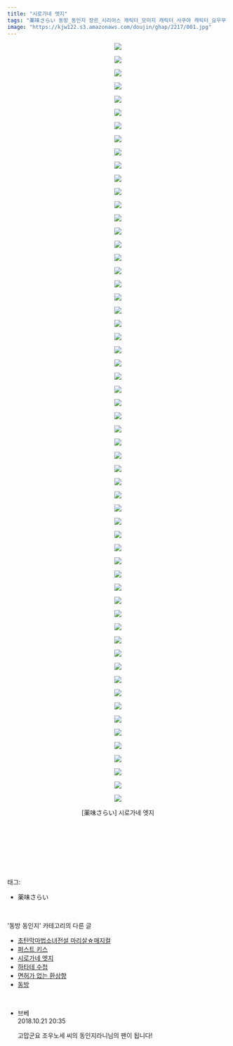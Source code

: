 ```yaml
---
title: "시로가네 엣지"
tags: "薬味さらい 동방_동인지 장르_시리어스 캐릭터_모미지 캐릭터_사쿠야 캐릭터_요우무 캐릭터_유유코 캐릭터_유카리 캐릭터_후토"
image: "https://kjw122.s3.amazonaws.com/doujin/ghap/2217/001.jpg"
---
```

<div class="article">
<p style="text-align: center; clear: none; float: none;"><img src="{{ site.imgserver5 }}/ghap/2217/001.jpg"/></p>
<p style="text-align: center; clear: none; float: none;"><img src="{{ site.imgserver5 }}/ghap/2217/002.jpg"/></p>
<p style="text-align: center; clear: none; float: none;"><img src="{{ site.imgserver5 }}/ghap/2217/003.jpg"/></p>
<p style="text-align: center; clear: none; float: none;"><img src="{{ site.imgserver5 }}/ghap/2217/004.jpg"/></p>
<p style="text-align: center; clear: none; float: none;"><img src="{{ site.imgserver5 }}/ghap/2217/005.jpg"/></p>
<p style="text-align: center; clear: none; float: none;"><img src="{{ site.imgserver5 }}/ghap/2217/006.jpg"/></p>
<p style="text-align: center; clear: none; float: none;"><img src="{{ site.imgserver5 }}/ghap/2217/007.jpg"/></p>
<p style="text-align: center; clear: none; float: none;"><img src="{{ site.imgserver5 }}/ghap/2217/008.jpg"/></p>
<p style="text-align: center; clear: none; float: none;"><img src="{{ site.imgserver5 }}/ghap/2217/009.jpg"/></p>
<p style="text-align: center; clear: none; float: none;"><img src="{{ site.imgserver5 }}/ghap/2217/010.jpg"/></p>
<p style="text-align: center; clear: none; float: none;"><img src="{{ site.imgserver5 }}/ghap/2217/011.jpg"/></p>
<p style="text-align: center; clear: none; float: none;"><img src="{{ site.imgserver5 }}/ghap/2217/012.jpg"/></p>
<p style="text-align: center; clear: none; float: none;"><img src="{{ site.imgserver5 }}/ghap/2217/013.jpg"/></p>
<p style="text-align: center; clear: none; float: none;"><img src="{{ site.imgserver5 }}/ghap/2217/014.jpg"/></p>
<p style="text-align: center; clear: none; float: none;"><img src="{{ site.imgserver5 }}/ghap/2217/015.jpg"/></p>
<p style="text-align: center; clear: none; float: none;"><img src="{{ site.imgserver5 }}/ghap/2217/016.jpg"/></p>
<p style="text-align: center; clear: none; float: none;"><img src="{{ site.imgserver5 }}/ghap/2217/017.jpg"/></p>
<p style="text-align: center; clear: none; float: none;"><img src="{{ site.imgserver5 }}/ghap/2217/018.jpg"/></p>
<p style="text-align: center; clear: none; float: none;"><img src="{{ site.imgserver5 }}/ghap/2217/019.jpg"/></p>
<p style="text-align: center; clear: none; float: none;"><img src="{{ site.imgserver5 }}/ghap/2217/020.jpg"/></p>
<p style="text-align: center; clear: none; float: none;"><img src="{{ site.imgserver5 }}/ghap/2217/021.jpg"/></p>
<p style="text-align: center; clear: none; float: none;"><img src="{{ site.imgserver5 }}/ghap/2217/022.jpg"/></p>
<p style="text-align: center; clear: none; float: none;"><img src="{{ site.imgserver5 }}/ghap/2217/023.jpg"/></p>
<p style="text-align: center; clear: none; float: none;"><img src="{{ site.imgserver5 }}/ghap/2217/024.jpg"/></p>
<p style="text-align: center; clear: none; float: none;"><img src="{{ site.imgserver5 }}/ghap/2217/025.jpg"/></p>
<p style="text-align: center; clear: none; float: none;"><img src="{{ site.imgserver5 }}/ghap/2217/026.jpg"/></p>
<p style="text-align: center; clear: none; float: none;"><img src="{{ site.imgserver5 }}/ghap/2217/027.jpg"/></p>
<p style="text-align: center; clear: none; float: none;"><img src="{{ site.imgserver5 }}/ghap/2217/028.jpg"/></p>
<p style="text-align: center; clear: none; float: none;"><img src="{{ site.imgserver5 }}/ghap/2217/029.jpg"/></p>
<p style="text-align: center; clear: none; float: none;"><img src="{{ site.imgserver5 }}/ghap/2217/030.jpg"/></p>
<p style="text-align: center; clear: none; float: none;"><img src="{{ site.imgserver5 }}/ghap/2217/031.jpg"/></p>
<p style="text-align: center; clear: none; float: none;"><img src="{{ site.imgserver5 }}/ghap/2217/032.jpg"/></p>
<p style="text-align: center; clear: none; float: none;"><img src="{{ site.imgserver5 }}/ghap/2217/033.jpg"/></p>
<p style="text-align: center; clear: none; float: none;"><img src="{{ site.imgserver5 }}/ghap/2217/034.jpg"/></p>
<p style="text-align: center; clear: none; float: none;"><img src="{{ site.imgserver5 }}/ghap/2217/035.jpg"/></p>
<p style="text-align: center; clear: none; float: none;"><img src="{{ site.imgserver5 }}/ghap/2217/036.jpg"/></p>
<p style="text-align: center; clear: none; float: none;"><img src="{{ site.imgserver5 }}/ghap/2217/037.jpg"/></p>
<p style="text-align: center; clear: none; float: none;"><img src="{{ site.imgserver5 }}/ghap/2217/038.jpg"/></p>
<p style="text-align: center; clear: none; float: none;"><img src="{{ site.imgserver5 }}/ghap/2217/039.jpg"/></p>
<p style="text-align: center; clear: none; float: none;"><img src="{{ site.imgserver5 }}/ghap/2217/040.jpg"/></p>
<p style="text-align: center; clear: none; float: none;"><img src="{{ site.imgserver5 }}/ghap/2217/041.jpg"/></p>
<p style="text-align: center; clear: none; float: none;"><img src="{{ site.imgserver5 }}/ghap/2217/042.jpg"/></p>
<p style="text-align: center; clear: none; float: none;"><img src="{{ site.imgserver5 }}/ghap/2217/043.jpg"/></p>
<p style="text-align: center; clear: none; float: none;"><img src="{{ site.imgserver5 }}/ghap/2217/044.jpg"/></p>
<p style="text-align: center; clear: none; float: none;"><img src="{{ site.imgserver5 }}/ghap/2217/045.jpg"/></p>
<p style="text-align: center; clear: none; float: none;"><img src="{{ site.imgserver5 }}/ghap/2217/046.jpg"/></p>
<p style="text-align: center; clear: none; float: none;"><img src="{{ site.imgserver5 }}/ghap/2217/047.jpg"/></p>
<p style="text-align: center; clear: none; float: none;"><img src="{{ site.imgserver5 }}/ghap/2217/048.jpg"/></p>
<p style="text-align: center; clear: none; float: none;"><img src="{{ site.imgserver5 }}/ghap/2217/049.jpg"/></p>
<p style="text-align: center; clear: none; float: none;"><img src="{{ site.imgserver5 }}/ghap/2217/050.jpg"/></p>
<p style="text-align: center; clear: none; float: none;"><img src="{{ site.imgserver5 }}/ghap/2217/051.jpg"/></p>
<p style="text-align: center; clear: none; float: none;"><img src="{{ site.imgserver5 }}/ghap/2217/052.jpg"/></p>
<p style="text-align: center; clear: none; float: none;"><img src="{{ site.imgserver5 }}/ghap/2217/053.jpg"/></p>
<p style="text-align: center; clear: none; float: none;"><img src="{{ site.imgserver5 }}/ghap/2217/054.jpg"/></p>
<p style="text-align: center; clear: none; float: none;"><img src="{{ site.imgserver5 }}/ghap/2217/055.jpg"/></p>
<p style="text-align: center; clear: none; float: none;"><img src="{{ site.imgserver5 }}/ghap/2217/056.jpg"/></p>
<p style="text-align: center; clear: none; float: none;"><img src="{{ site.imgserver5 }}/ghap/2217/057.jpg"/></p>
<p style="text-align: center; clear: none; float: none;"><img src="{{ site.imgserver5 }}/ghap/2217/058.jpg"/></p>
<p style="text-align: center; clear: none; float: none;">[薬味さらい] 시로가네 엣지</p>
<p style="text-align: center; clear: none; float: none;"><br/></p>
<p style="text-align: center; clear: none; float: none;"><br/></p>
<p><br/></p>
</div><br/>
<div class="tagTrail">
<p>태그: </p>
<ul>
<li>薬味さらい</li>
</ul>
</div><br/>
<div class="another">
<p>'동방 동인지' 카테고리의 다른 글</p>
<ul>
<li><a href="/ghap_2219">초탄막마법소녀전설 마리살☆매지컬</a></li>
<li><a href="/ghap_2218">퍼스트 키스</a></li>
<li><a href="/ghap_2217">시로가네 엣지</a></li>
<li><a href="/ghap_2216">하타테 수첩</a></li>
<li><a href="/ghap_2215">면허가 없는 환상향</a></li>
<li><a href="/ghap_2213">동방</a></li>
</ul>
</div><br/>
<div class="cb_module cb_fluid">
<div class="cb_wrt cb_profile">
<div class="comment">
<ul>
<li class="cb_thumb_off" id="comment15359266">
<div class="cb_comment_area">
<div class="cb_info_area">
<div class="cb_section">
<span class="cb_nick_name">브베</span>
</div>
<div class="cb_section">
<span class="cb_date">2018.10.21 20:35 </span>
</div>
</div>
<div class="cb_dsc_comment">
<p class="cb_dsc">
											고맙군요 조우노세 씨의 동인지라니님의 팬이 됩니다!
										</p>
</div>
</div></li>
</ul>
</div>
</div><!-- commentList close -->
</div><br/>
